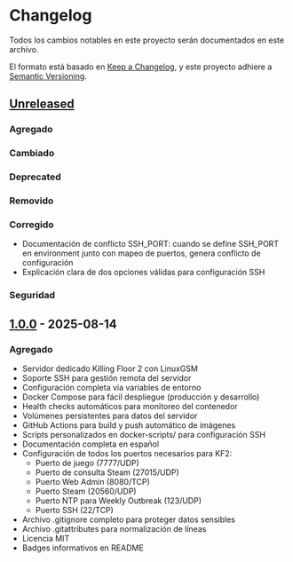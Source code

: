 # Changelog
Todos los cambios notables en este proyecto serán documentados en este archivo.

El formato está basado en [Keep a Changelog](https://keepachangelog.com/es-ES/1.0.0/),
y este proyecto adhiere a [Semantic Versioning](https://semver.org/lang/es/).

## [Unreleased]
### Agregado
### Cambiado
### Deprecated
### Removido
### Corregido
- Documentación de conflicto SSH_PORT: cuando se define SSH_PORT en environment junto con mapeo de puertos, genera conflicto de configuración
- Explicación clara de dos opciones válidas para configuración SSH

### Seguridad

## [1.0.0] - 2025-08-14
### Agregado
- Servidor dedicado Killing Floor 2 con LinuxGSM
- Soporte SSH para gestión remota del servidor
- Configuración completa via variables de entorno
- Docker Compose para fácil despliegue (producción y desarrollo)
- Health checks automáticos para monitoreo del contenedor
- Volúmenes persistentes para datos del servidor
- GitHub Actions para build y push automático de imágenes
- Scripts personalizados en docker-scripts/ para configuración SSH
- Documentación completa en español
- Configuración de todos los puertos necesarios para KF2:
  - Puerto de juego (7777/UDP)
  - Puerto de consulta Steam (27015/UDP)  
  - Puerto Web Admin (8080/TCP)
  - Puerto Steam (20560/UDP)
  - Puerto NTP para Weekly Outbreak (123/UDP)
  - Puerto SSH (22/TCP)
- Archivo .gitignore completo para proteger datos sensibles
- Archivo .gitattributes para normalización de líneas
- Licencia MIT
- Badges informativos en README

[Unreleased]: https://github.com/lechuga16/Docker-KF2/compare/v1.0.0...HEAD
[1.0.0]: https://github.com/lechuga16/Docker-KF2/releases/tag/v1.0.0
